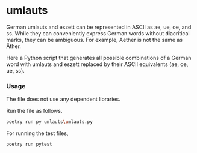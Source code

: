 # umlauts

German umlauts and eszett can be represented in ASCII as ae, ue, oe, and ss. While they can conveniently express German words without diacritical marks, they can be ambiguous. For example, Aether is not the same as Äther. 

Here a Python script that generates all possible combinations of a German word with umlauts and eszett replaced by their ASCII equivalents (ae, oe, ue, ss).

### Usage
The file does not use any dependent libraries.

Run the file as follows.
```bash
poetry run py umlauts\umlauts.py
```
For running the test files,
```bash
poetry run pytest
```
